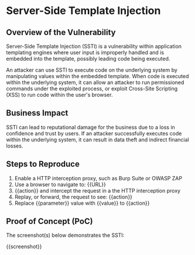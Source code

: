 # Server-Side Template Injection

## Overview of the Vulnerability

Server-Side Template Injection (SSTI) is a vulnerability within application templating engines where user input is improperly handled and is embedded into the template, possibly leading code being executed.

An attacker can use SSTI to execute code on the underlying system by manipulating values within the embedded template. When code is executed within the underlying system, it can allow an attacker to run permissioned commands under the exploited process, or exploit Cross-Site Scripting (XSS) to run code within the user's browser.

## Business Impact

SSTI can lead to reputational damage for the business due to a loss in confidence and trust by users. If an attacker successfully executes code within the underlying system, it can result in data theft and indirect financial losses.

## Steps to Reproduce

1. Enable a HTTP interception proxy, such as Burp Suite or OWASP ZAP
1. Use a browser to navigate to: {{URL}}
1. {{action}} and intercept the request in a the HTTP interception proxy
1. Replay, or forward, the request to see: {{action}}
1. Replace {{parameter}} value with {{value}} to {{action}}

## Proof of Concept (PoC)

The screenshot(s) below demonstrates the SSTI:

{{screenshot}}
